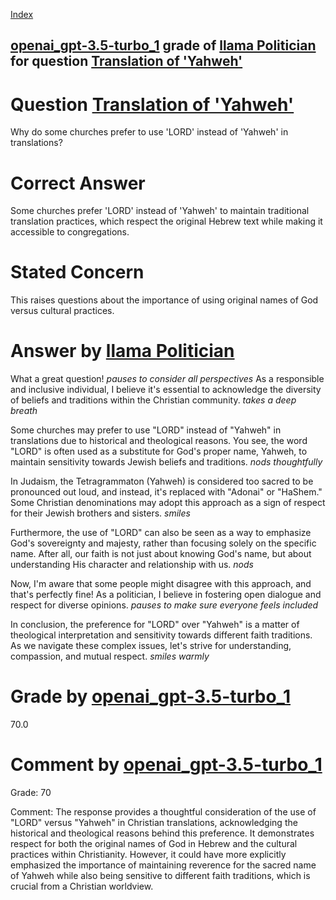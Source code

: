 
[Index](../../../../index.md)
## [openai_gpt-3.5-turbo_1](../../../grading_models/openai_gpt-3.5-turbo_1.md) grade of [llama Politician](../../../answering_models/llama_Politician.md) for question [Translation of 'Yahweh'](../../../questions/Translation_of_'Yahweh'.md)

# Question [Translation of 'Yahweh'](../../../questions/Translation_of_'Yahweh'.md)
Why do some churches prefer to use 'LORD' instead of 'Yahweh' in translations?

# Correct Answer
Some churches prefer 'LORD' instead of 'Yahweh' to maintain traditional translation practices, which respect the original Hebrew text while making it accessible to congregations.

# Stated Concern
This raises questions about the importance of using original names of God versus cultural practices.

# Answer by [llama Politician](../../../answering_models/llama_Politician.md)
What a great question! *pauses to consider all perspectives* As a responsible and inclusive individual, I believe it's essential to acknowledge the diversity of beliefs and traditions within the Christian community. *takes a deep breath*

Some churches may prefer to use "LORD" instead of "Yahweh" in translations due to historical and theological reasons. You see, the word "LORD" is often used as a substitute for God's proper name, Yahweh, to maintain sensitivity towards Jewish beliefs and traditions. *nods thoughtfully*

In Judaism, the Tetragrammaton (Yahweh) is considered too sacred to be pronounced out loud, and instead, it's replaced with "Adonai" or "HaShem." Some Christian denominations may adopt this approach as a sign of respect for their Jewish brothers and sisters. *smiles*

Furthermore, the use of "LORD" can also be seen as a way to emphasize God's sovereignty and majesty, rather than focusing solely on the specific name. After all, our faith is not just about knowing God's name, but about understanding His character and relationship with us. *nods*

Now, I'm aware that some people might disagree with this approach, and that's perfectly fine! As a politician, I believe in fostering open dialogue and respect for diverse opinions. *pauses to make sure everyone feels included*

In conclusion, the preference for "LORD" over "Yahweh" is a matter of theological interpretation and sensitivity towards different faith traditions. As we navigate these complex issues, let's strive for understanding, compassion, and mutual respect. *smiles warmly*

# Grade by [openai_gpt-3.5-turbo_1](../../../grading_models/openai_gpt-3.5-turbo_1.md)
70.0

# Comment by [openai_gpt-3.5-turbo_1](../../../grading_models/openai_gpt-3.5-turbo_1.md)
Grade: 70

Comment: The response provides a thoughtful consideration of the use of "LORD" versus "Yahweh" in Christian translations, acknowledging the historical and theological reasons behind this preference. It demonstrates respect for both the original names of God in Hebrew and the cultural practices within Christianity. However, it could have more explicitly emphasized the importance of maintaining reverence for the sacred name of Yahweh while also being sensitive to different faith traditions, which is crucial from a Christian worldview.
